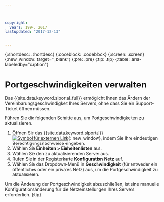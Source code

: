 ```yaml
---



copyright:
  years: 1994, 2017
lastupdated: "2017-12-13"


---
```


{:shortdesc: .shortdesc}
{:codeblock: .codeblock}
{:screen: .screen}
{:new_window: target="_blank"}
{:pre: .pre}
{:tip: .tip}
{:table: .aria-labeledby="caption"}

# Portgeschwindigkeiten verwalten

Das {{site.data.keyword.slportal_full}} ermöglicht Ihnen das Ändern der Vereinbarungsgeschwindigkeit Ihres Servers, ohne dass Sie ein Support-Ticket öffnen müssen.

Führen Sie die folgenden Schritte aus, um Portgeschwindigkeiten zu aktualisieren.

1. Öffnen Sie das [{{site.data.keyword.slportal}} ![Symbol für externen Link](../icons/launch-glyph.svg "Symbol für externen Link")](https://control.softlayer.com/){: new_window}, indem Sie Ihre eindeutigen Berechtigungsnachweise eingeben.
2. Wählen Sie **Einheiten > Einheitenlisten** aus.
3. Wählen Sie den zu aktualisierenden Server aus.
4. Rufen Sie in der Registerkarte **Konfiguration** **Netz** auf.
5. Wählen Sie das Dropdown-Menü in **Geschwindigkeit** (für entweder ein öffentliches oder ein privates Netz) aus, um die Portgeschwindigkeit zu aktualisieren.

Um die Änderung der Portgeschwindigkeit abzuschließen, ist eine manuelle Konfigurationsänderung für die Netzeinstellungen Ihres Servers erforderlich.
{:tip}
